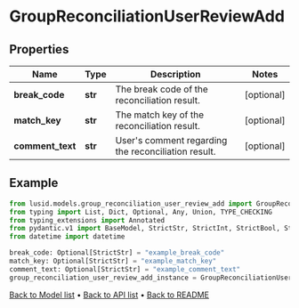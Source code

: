 # GroupReconciliationUserReviewAdd

## Properties
Name | Type | Description | Notes
------------ | ------------- | ------------- | -------------
**break_code** | **str** | The break code of the reconciliation result. | [optional] 
**match_key** | **str** | The match key of the reconciliation result. | [optional] 
**comment_text** | **str** | User&#39;s comment regarding the reconciliation result. | [optional] 
## Example

```python
from lusid.models.group_reconciliation_user_review_add import GroupReconciliationUserReviewAdd
from typing import List, Dict, Optional, Any, Union, TYPE_CHECKING
from typing_extensions import Annotated
from pydantic.v1 import BaseModel, StrictStr, StrictInt, StrictBool, StrictFloat, StrictBytes, Field, validator, ValidationError, conlist, constr
from datetime import datetime

break_code: Optional[StrictStr] = "example_break_code"
match_key: Optional[StrictStr] = "example_match_key"
comment_text: Optional[StrictStr] = "example_comment_text"
group_reconciliation_user_review_add_instance = GroupReconciliationUserReviewAdd(break_code=break_code, match_key=match_key, comment_text=comment_text)

```

[Back to Model list](../README.md#documentation-for-models) &#8226; [Back to API list](../README.md#documentation-for-api-endpoints) &#8226; [Back to README](../README.md)

